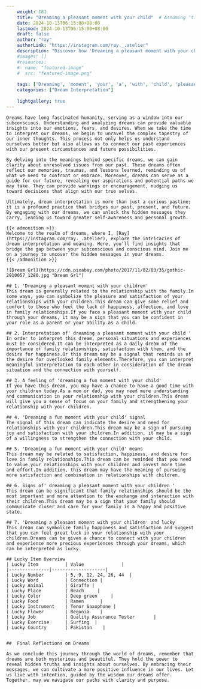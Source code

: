 ```yaml
---
    weight: 181
    title: "Dreaming a pleasant moment with your child"  # Assuming 'title' column exists
    date: 2024-10-13T06:15:00+08:00
    lastmod: 2024-10-13T06:15:00+08:00
    draft: false
    author: "ray"
    authorLink: "https://instagram.com/ray._.atelier"
    description: "Discover how 'Dreaming a pleasant moment with your child' can interpret your future and uncover its significant meanings in your life."
    #images: []
    #resources:
    #- name: "featured-image"
    #  src: "featured-image.png"
    
    tags: ['Dreaming', 'moment', 'your', 'a', 'with', 'child', 'pleasant']
    categories: ["Dream Interpretation"]
    
    lightgallery: true
---
```

    
    Dreams have long fascinated humanity, serving as a window into our subconscious. Understanding and analyzing dreams can provide valuable insights into our emotions, fears, and desires. When we take the time to interpret our dreams, we begin to unravel the complex tapestry of our inner thoughts. This process not only helps us understand ourselves better but also allows us to connect our past experiences with our present circumstances and future possibilities.
    
    By delving into the meanings behind specific dreams, we can gain clarity about unresolved issues from our past. These dreams often reflect our memories, traumas, and lessons learned, reminding us of what we need to confront or embrace. Moreover, dreams can serve as a guide for our future, revealing our aspirations and potential paths we may take. They can provide warnings or encouragement, nudging us toward decisions that align with our true selves.
    
    Ultimately, dream interpretation is more than just a curious pastime; it is a profound practice that bridges our past, present, and future. By engaging with our dreams, we can unlock the hidden messages they carry, leading us toward greater self-awareness and personal growth.
    
    {{< admonition >}}
    Welcome to the realm of dreams, where I, [Ray](https://instagram.com/ray._.atelier), explore the intricacies of dream interpretation and meaning. Here, you’ll find insights that bridge the gap between your subconscious and conscious mind. Join me on a journey to uncover the hidden messages in your dreams.
    {{< /admonition >}}
    
    ![Dream Grl](https://cdn.pixabay.com/photo/2017/11/02/03/35/gothic-2910057_1280.jpg "Dream Grl")
    
    ## 1. 'Dreaming a pleasant moment with your children'
    This dream is generally related to the relationship with the family.In some ways, you can symbolize the pleasure and satisfaction of your relationships with your children.This dream can give some relief and comfort to those who feel the lack of happiness, affection, and love in family relationships.If you face a pleasant moment with your child through your dreams, it may be a sign that you can be confident in your role as a parent or your ability as a child.
    
    ## 2. Interpretation of' dreaming a pleasant moment with your child '
    In order to interpret this dream, personal situations and experiences must be considered.It can be interpreted as a daily dream of the importance of family relationships, satisfaction with them, and the desire for happiness.Or this dream may be a signal that reminds us of the desire for overlooked family elements.Therefore, you can interpret meaningful interpretation to each other in consideration of the dream situation and the connection with yourself.
    
    ## 3. A feeling of 'dreaming a fun moment with your child'
    If you have this dream, you may have a chance to have a good time with your children today.As a mom or dad, you may need more understanding and communication in your relationship with your children.This dream will give you a sense of focus on your family and strengthening your relationship with your children.
    
    ## 4. 'Dreaming a fun moment with your child' signal
    The signal of this dream can indicate the desire and need for relationships with your children.This dream may be a sign of pursuing joy and satisfaction with your children.In addition, it may be a sign of a willingness to strengthen the connection with your child.
    
    ## 5. 'Dreaming a fun moment with your child' means
    This dream may be related to satisfaction, happiness, and desire for love in family relationships.This dream can be reminded that you need to value your relationships with your children and invest more time and effort.In addition, this dream may have the meaning of pursuing more satisfaction and combination in relationships with children.
    
    ## 6. Signs of' dreaming a pleasant moment with your children '
    This dream can be significant that family relationships should be the most important and more attention to the exchange and interaction with their children.This dream may be a sign that your family should communicate closer and care for your family in a happy and positive state.
    
    ## 7. 'Dreaming a pleasant moment with your children' and lucky
    This dream can symbolize family happiness and satisfaction and suggest that you can feel great luck in your relationship with your children.Dreams can be given a chance to connect with your children and experience more precious experiences through your dreams, which can be interpreted as lucky.
    
    ## Lucky Item Overview
    | Lucky Item          | Value              |
    |---------------|--------------------|
    | Lucky Number        | 5, 9, 12, 24, 26, 44  |
    | Lucky Word          | Connection |
    | Lucky Animal        | Giraffe |
    | Lucky Place         | Beach     |
    | Lucky Color         | Deep green     |
    | Lucky Food          | Ramen      |
    | Lucky Instrument    | Tenor Saxophone |
    | Lucky Flower        | Begonia    |
    | Lucky Job           | Quality Assurance Tester       |
    | Lucky Exercise      | Surfing  |
    | Lucky Country       | Pakistan    |
    
    
    ##  Final Reflections on Dreams
    
    As we conclude this journey through the world of dreams, remember that dreams are both mysterious and beautiful. They hold the power to reveal hidden truths and insights about ourselves. By embracing their messages, we can cultivate a more positive influence in our lives. Let us live with intention, guided by the wisdom our dreams offer. Together, may we navigate our paths with clarity and purpose.
    